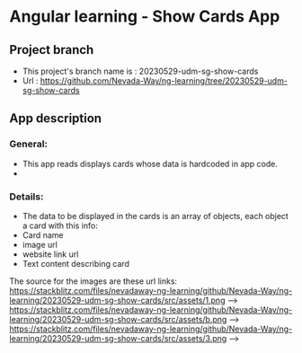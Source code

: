 # Angular learning - Show Cards App

## Project branch
- This project's branch name is : 20230529-udm-sg-show-cards
- Url : https://github.com/Nevada-Way/ng-learning/tree/20230529-udm-sg-show-cards

## App description
### General:
- This app reads displays cards whose data is hardcoded in app code.
-
### Details:
- The data to be displayed in the cards is an array of objects, each object a card with this info:
- Card name
- image url
- website link url
- Text content describing card

The source for the images are these url links:
https://stackblitz.com/files/nevadaway-ng-learning/github/Nevada-Way/ng-learning/20230529-udm-sg-show-cards/src/assets/1.png -->
https://stackblitz.com/files/nevadaway-ng-learning/github/Nevada-Way/ng-learning/20230529-udm-sg-show-cards/src/assets/b.png -->
https://stackblitz.com/files/nevadaway-ng-learning/github/Nevada-Way/ng-learning/20230529-udm-sg-show-cards/src/assets/3.png -->



